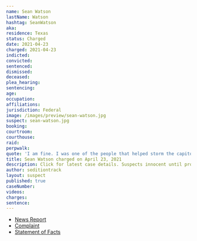 ```yaml
---
name: Sean Watson
lastName: Watson
hashtag: SeanWatson
aka:
residence: Texas
status: Charged
date: 2021-04-23
charged: 2021-04-23
indicted:
convicted:
sentenced:
dismissed:
deceased:
plea_hearing:
sentencing:
age:
occupation:
affiliations:
jurisdiction: Federal
image: /images/preview/sean-watson.jpg
suspect: sean-watson.jpg
booking:
courtroom:
courthouse:
raid:
perpwalk:
quote: 'I am fine. I was one of the people that helped storm the capitol building and smash out the windows. We made history today. Proudest day of my life!'
title: Sean Watson charged on April 23, 2021
description: Click for latest case details. Suspects innocent until proven guilty.
author: seditiontrack
layout: suspect
published: true
caseNumber:
videos:
charges:
sentence:
---
```

- [News Report](https://www.kwtx.com/2021/04/30/alpine-man-involved-in-january-capitol-riots-now-facing-charges/)
- [Complaint](https://www.justice.gov/usao-dc/case-multi-defendant/file/1390656/download)
- [Statement of Facts](https://www.justice.gov/usao-dc/case-multi-defendant/file/1390661/download)
